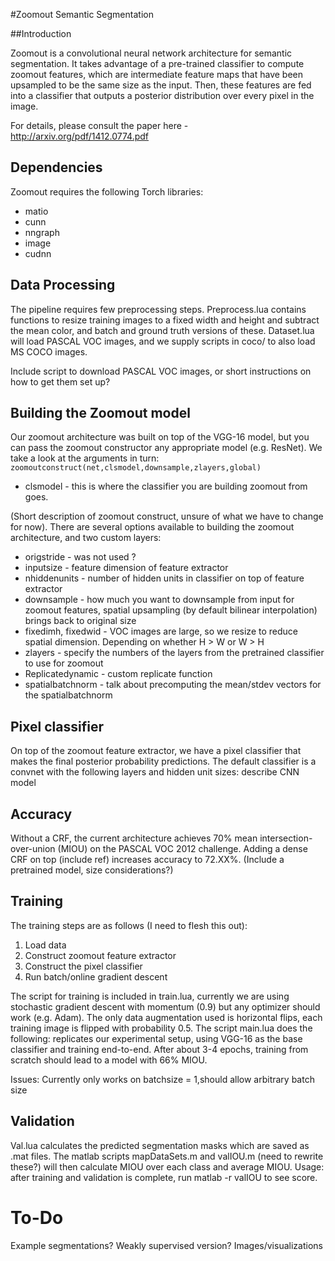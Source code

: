 #Zoomout Semantic Segmentation 

##Introduction

Zoomout is a convolutional neural network architecture for semantic segmentation.  It takes advantage of a pre-trained classifier to compute zoomout features, which are intermediate feature maps that have been upsampled to be the same size as the input.  Then, these features are fed into a classifier that outputs a posterior distribution over every pixel in the image.  

For details, please consult the paper here - http://arxiv.org/pdf/1412.0774.pdf 

## Dependencies
Zoomout requires the following Torch libraries:
+ matio
+ cunn
+ nngraph
+ image
+ cudnn

## Data Processing
The pipeline requires few preprocessing steps.  Preprocess.lua contains functions to resize training images to a fixed width and height and subtract the mean color, and batch and ground truth versions of these. 
 Dataset.lua will load PASCAL VOC images, and we supply scripts in coco/ to also load MS COCO images. 

Include script to download PASCAL VOC images, or short instructions on how to get them set up?

## Building the Zoomout model
Our zoomout architecture was built on top of the VGG-16 model, but you can pass the zoomout constructor any appropriate model (e.g. ResNet).  We take a look at the arguments in turn:
`zoomoutconstruct(net,clsmodel,downsample,zlayers,global)`
+ clsmodel - this is where the classifier you are building zoomout from goes.

(Short description of zoomout construct, unsure of what we have to change for now).
There are several options available to building the zoomout architecture, and two custom layers:

+ origstride - was not used ?
+ inputsize - feature dimension of feature extractor
+ nhiddenunits - number of hidden units in classifier on top of feature extractor 
+ downsample - how much you want to downsample from input for zoomout features, spatial upsampling (by default bilinear interpolation) brings back to original size 
+ fixedimh, fixedwid - VOC images are large, so we resize to reduce spatial dimension. Depending on whether H > W or W > H
+ zlayers - specify the numbers of the layers from the pretrained classifier to use for zoomout
+ Replicatedynamic - custom replicate function
+ spatialbatchnorm - talk about precomputing the mean/stdev vectors for the spatialbatchnorm


## Pixel classifier
On top of the zoomout feature extractor, we have a pixel classifier that makes the final posterior probability predictions. The default classifier is a convnet with the following layers and hidden unit sizes:
describe CNN model 

## Accuracy
Without a CRF, the current architecture achieves 70% mean intersection-over-union (MIOU) on the PASCAL VOC 2012 challenge. Adding a dense CRF on top (include ref) increases accuracy to 72.XX%.
(Include a pretrained model, size considerations?) 

## Training 
The training steps are as follows (I need to flesh this out):
1. Load data
2. Construct zoomout feature extractor
3. Construct the pixel classifier
4. Run batch/online gradient descent

The script for training is included in train.lua, currently we are using stochastic gradient descent with momentum (0.9) but any optimizer should work (e.g. Adam).  The only data augmentation used is horizontal flips, each training image is flipped with probability 0.5. The script main.lua does the following: replicates our experimental setup, using VGG-16 as the base classifier and training end-to-end. After about 3-4 epochs, training from scratch should lead to a model with 66% MIOU. 

Issues:
Currently only works on batchsize = 1,should allow arbitrary batch size

## Validation
Val.lua calculates the predicted segmentation masks which are saved as .mat files. The matlab scripts mapDataSets.m and valIOU.m (need to rewrite these?) will then calculate MIOU over each class and average MIOU. Usage: after training and validation is complete, run matlab -r valIOU to see score. 

# To-Do
Example segmentations?
Weakly supervised version?
Images/visualizations 
